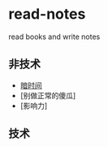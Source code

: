 # read-notes
read books and write notes

## 非技术
* [暗时间](https://github.com/hutaoer/read-notes/blob/master/un-technology/dark_time.md)
* [别做正常的傻瓜]
* [影响力]

## 技术
